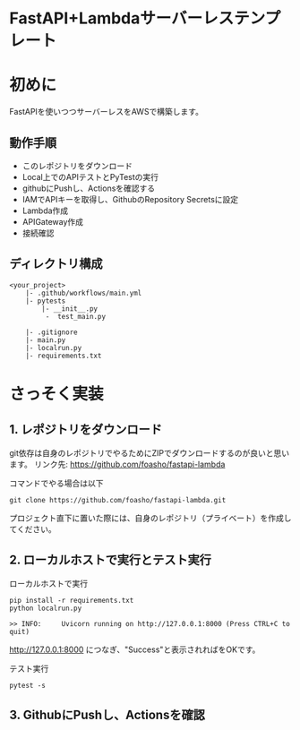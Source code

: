 # FastAPI+Lambdaサーバーレステンプレート

# 初めに

FastAPIを使いつつサーバーレスをAWSで構築します。

## 動作手順

- このレポジトリをダウンロード
- Local上でのAPIテストとPyTestの実行
- githubにPushし、Actionsを確認する
- IAMでAPIキーを取得し、GithubのRepository Secretsに設定
- Lambda作成
- APIGateway作成
- 接続確認

## ディレクトリ構成

```commandline
<your_project>
    |- .github/workflows/main.yml
    |- pytests
        |- __init__.py
         -  test_main.py

    |- .gitignore
    |- main.py
    |- localrun.py
    |- requirements.txt
```

# さっそく実装

## 1. レポジトリをダウンロード

git依存は自身のレポジトリでやるためにZIPでダウンロードするのが良いと思います。
リンク先: https://github.com/foasho/fastapi-lambda

コマンドでやる場合は以下
```commandline
git clone https://github.com/foasho/fastapi-lambda.git
```

プロジェクト直下に置いた際には、自身のレポジトリ（プライベート）を作成してください。

## 2. ローカルホストで実行とテスト実行
ローカルホストで実行
```commandline
pip install -r requirements.txt
python localrun.py

>> INFO:     Uvicorn running on http://127.0.0.1:8000 (Press CTRL+C to quit)
```

http://127.0.0.1:8000
につなぎ、"Success"と表示されればをOKです。

テスト実行
```commandline
pytest -s
```

## 3. GithubにPushし、Actionsを確認




